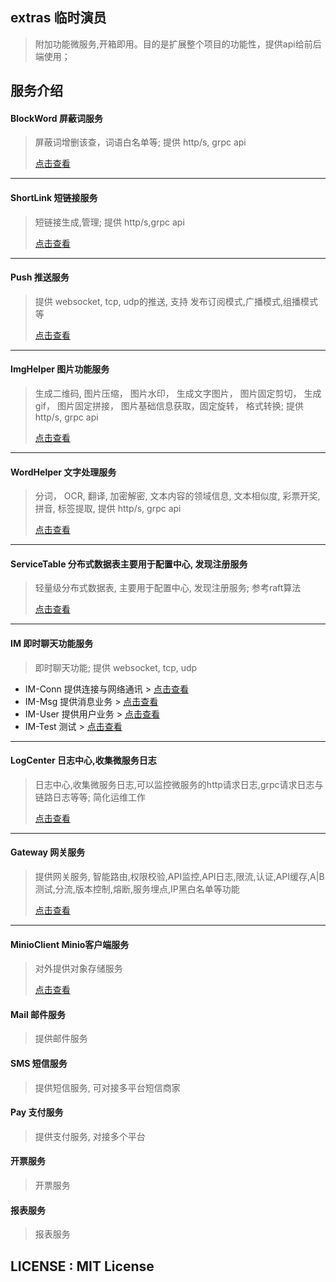 ## extras 临时演员
> 附加功能微服务,开箱即用。目的是扩展整个项目的功能性，提供api给前后端使用；

## 服务介绍

#### BlockWord 屏蔽词服务
> 屏蔽词增删该查，词语白名单等; 提供 http/s, grpc api
>
>  [点击查看](https://github.com/mangenotwork/extras/tree/master/apps/BlockWord)

___

#### ShortLink 短链接服务
>  短链接生成,管理; 提供 http/s,grpc api
>
>  [点击查看](https://github.com/mangenotwork/extras/tree/master/apps/ShortLink)

___

#### Push 推送服务
> 提供 websocket, tcp, udp的推送, 支持 发布订阅模式,广播模式,组播模式等
>
>  [点击查看](https://github.com/mangenotwork/extras/tree/master/apps/Push)

___

#### ImgHelper 图片功能服务
> 生成二维码, 图片压缩， 图片水印， 生成文字图片， 图片固定剪切， 生成gif， 图片固定拼接， 图片基础信息获取，固定旋转， 格式转换;
> 提供 http/s, grpc api
>
>  [点击查看](https://github.com/mangenotwork/extras/tree/master/apps/ImgHelper)

___

#### WordHelper 文字处理服务
> 分词， OCR, 翻译, 加密解密, 文本内容的领域信息, 文本相似度, 彩票开奖, 拼音, 标签提取,
> 提供 http/s, grpc api
>
>  [点击查看](https://github.com/mangenotwork/extras/tree/master/apps/WordHelper)

___

#### ServiceTable 分布式数据表主要用于配置中心, 发现注册服务 
> 轻量级分布式数据表, 主要用于配置中心, 发现注册服务; 参考raft算法 
>
>  [点击查看](https://github.com/mangenotwork/extras/tree/master/apps/ServiceTable)

___

#### IM 即时聊天功能服务
> 即时聊天功能; 提供 websocket, tcp, udp

- IM-Conn 提供连接与网络通讯 >  [点击查看](https://github.com/mangenotwork/extras/tree/master/apps/IM-Conn)
- IM-Msg  提供消息业务 >  [点击查看](https://github.com/mangenotwork/extras/tree/master/apps/IM-Msg)
- IM-User 提供用户业务 >  [点击查看](https://github.com/mangenotwork/extras/tree/master/apps/IM-User)
- IM-Test 测试 >  [点击查看](https://github.com/mangenotwork/extras/tree/master/apps/IM-Test)

___

#### LogCenter  日志中心,收集微服务日志
> 日志中心,收集微服务日志,可以监控微服务的http请求日志,grpc请求日志与链路日志等等; 简化运维工作
>
>  [点击查看](https://github.com/mangenotwork/extras/tree/master/apps/LogCentre)

___

#### Gateway  网关服务
> 提供网关服务, 智能路由,权限校验,API监控,API日志,限流,认证,API缓存,A|B测试,分流,版本控制,熔断,服务埋点,IP黑白名单等功能
>
>  [点击查看](https://github.com/mangenotwork/extras/tree/master/apps/Gateway)

___

#### MinioClient  Minio客户端服务
> 对外提供对象存储服务
>
> [点击查看](https://github.com/mangenotwork/extras/tree/master/apps/Minio)

#### Mail 邮件服务
> 提供邮件服务

#### SMS 短信服务
> 提供短信服务, 可对接多平台短信商家

#### Pay 支付服务
> 提供支付服务, 对接多个平台

#### 开票服务
> 开票服务

#### 报表服务
> 报表服务

## LICENSE : MIT License



